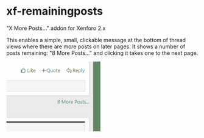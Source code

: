 # xf-remainingposts
"X More Posts..." addon for Xenforo 2.x

This enables a simple, small, clickable message at the bottom of thread views where there are more posts on later pages. It shows a number of posts remaining: "8 More Posts..." and clicking it takes one to the next page.

![Example of look and feel](RemainingPosts-example.png)
